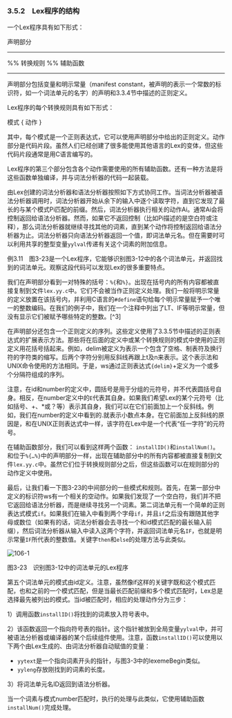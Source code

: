 ### 3.5.2　Lex程序的结构

一个Lex程序具有如下形式：

声明部分

---

%%
转换规则
%%
辅助函数

---

声明部分包括变量和明示常量（manifest constant，被声明的表示一个常数的标识符，如一个词法单元的名字）的声明和3.3.4节中描述的正则定义。

Lex程序的每个转换规则具有如下形式：

模式 { 动作 }

其中，每个模式是一个正则表达式，它可以使用声明部分中给出的正则定义。动作部分是代码片段。虽然人们已经创建了很多能使用其他语言的Lex的变体，但这些代码片段通常是用C语言编写的。

Lex程序的第三个部分包含各个动作需要使用的所有辅助函数。还有一种方法是将这些函数单独编译，并与词法分析器的代码一起装载。

由Lex创建的词法分析器和语法分析器按照如下方式协同工作。当词法分析器被语法分析器调用时，词法分析器开始从余下的输入中逐个读取字符，直到它发现了最长的与某个模式Pi匹配的前缀。然后，词法分析器执行相关的动作Ai。通常Ai会将控制返回给语法分析器。然而，如果它不返回控制（比如Pi描述的是空白符或注释），那么词法分析器就继续寻找其他的词素，直到某个动作将控制返回给语法分析器为止。词法分析器只向语法分析器返回一个值，即词法单元名。但在需要时可以利用共享的整型变量`yylval`传递有关这个词素的附加信息。

例3.11　图3-23是一个Lex程序，它能够识别图3-12中的各个词法单元，并返回找到的词法单元。观察这段代码可以发现Lex的很多重要特点。

我们在声明部分看到一对特殊的括号：`%{`和`%}`。出现在括号内的所有内容都被直接复制到文件`lex.yy.c`中。它们不会被当作正则定义处理。我们一般将明示常量的定义放置在该括号内，并利用C语言的`#define`语句给每个明示常量赋予一个唯一的整数编码。在我们的例子中，我们在一个注释中列出了LT、IF等明示常量，但没有显示它们被赋予哪些特定的整数。[^3]

在声明部分还包含一个正则定义的序列。这些定义使用了3.3.5节中描述的正则表达式的扩展表示方法。那些将在后面的定义中或某个转换规则的模式中使用的正则定义用花括号括起来。例如，delim被定义为表示一个包含了空格、制表符及换行符的字符类的缩写。后两个字符分别用反斜线再跟上t及n来表示。这个表示法和UNIX命令使用的方法相同。于是，ws通过正则表达式`{delim}`+定义为一个或多个分隔符组成的序列。

注意，在id和number的定义中，圆括号是用于分组的元符号，并不代表圆括号自身。相反，在number定义中的`E`代表其自身。如果我们希望Lex的某个元符号（比如括号、+、*或？等）表示其自身，我们可以在它们前面加上一个反斜线。例如，我们在number的定义中看到的\.就表示小数点本身。在它前面加上反斜线的原因是，和在UNIX正则表达式中一样，该字符在Lex中是一个代表“任一字符”的元符号。

在辅助函数部分，我们可以看到这样两个函数： `installID()`和`installNum()`。和位于`%{…%}`中的声明部分一样，出现在辅助部分中的所有内容都被直接复制到文件`lex.yy.c`中。虽然它们位于转换规则部分之后，但这些函数可以在规则部分的动作定义中使用。

最后，让我们看一下图3-23的中间部分的一些模式和规则。首先，在第一部分中定义的标识符ws有一个相关的空动作。如果我们发现了一个空白符，我们并不把它返回给语法分析器，而是继续寻找另一个词素。第二词法单元有一个简单的正则表达式模式`if`。如果我们在输入中看到两个字母`if`，并且`if`之后没有跟随其他字母或数位（如果有的话，词法分析器会去寻找一个和id模式匹配的最长输入前缀），然后词法分析器从输入中读入这两个字符，并返回词法单元名`IF`，也就是明示常量`IF`所代表的整数值。关键字`then`和`else`的处理方法与此类似。

![106-1](../Images/image04081.jpeg)

图3-23　识别图3-12中的词法单元的Lex程序

第五个词法单元的模式由id定义。注意，虽然像if这样的关键字既和这个模式匹配，也和之前的一个模式匹配，但是当最长匹配前缀和多个模式匹配时，Lex总是选择最先被列出的模式。当id被匹配时，相应的处理动作分为三步：

1）调用函数`installID()`将找到的词素放入符号表中。

2）该函数返回一个指向符号表的指针。这个指针被放到全局变量`yylval`中，并可被语法分析器或编译器的某个后续组件使用。注意，函数`installID()`可以使用以下两个由Lex生成的、由词法分析器自动赋值的变量：

- `yytext`是一个指向词素开头的指针，与图3-3中的lexemeBegin类似。
- `yyleng`存放刚找到的词素的长度。

3）将词法单元名ID返回到语法分析器。

当一个词素与模式number匹配时，执行的处理与此类似，它使用辅助函数`installNum()`完成处理。